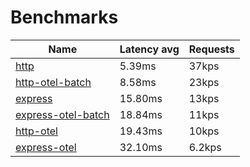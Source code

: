 <!-- README.md is generated from README.ecr, do not edit -->

# Benchmarks

| Name                          |  Latency avg      | Requests      |
| ----------------------------  |  ---------------- | ------------- |
| [http](https://nodejs.org/api/http.html) | 5.39ms | 37kps |
| [http-otel-batch](https://nodejs.org/api/http.html) | 8.58ms | 23kps |
| [express](https://github.com/expressjs/express) | 15.80ms | 13kps |
| [express-otel-batch](https://github.com/expressjs/express) | 18.84ms | 11kps |
| [http-otel](https://nodejs.org/api/http.html) | 19.43ms | 10kps |
| [express-otel](https://github.com/expressjs/express) | 32.10ms | 6.2kps |
